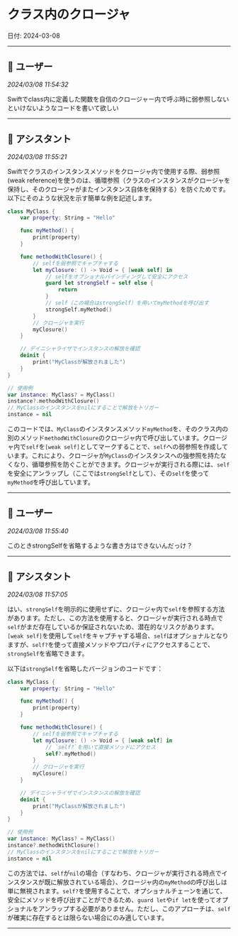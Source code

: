 # クラス内のクロージャ

日付: 2024-03-08

---

## 👤 ユーザー
*2024/03/08 11:54:32*

Swiftでclass内に定義した関数を自信のクロージャー内で呼ぶ時に弱参照しないといけないようなコードを書いて欲しい

---

## 🤖 アシスタント
*2024/03/08 11:55:21*

Swiftでクラスのインスタンスメソッドをクロージャ内で使用する際、弱参照(weak reference)を使うのは、循環参照（クラスのインスタンスがクロージャを保持し、そのクロージャがまたインスタンス自体を保持する）を防ぐためです。以下にそのような状況を示す簡単な例を記述します。

```swift
class MyClass {
    var property: String = "Hello"

    func myMethod() {
        print(property)
    }

    func methodWithClosure() {
        // selfを弱参照でキャプチャする
        let myClosure: () -> Void = { [weak self] in
            // selfをオプショナルバインディングして安全にアクセス
            guard let strongSelf = self else {
                return
            }
            // self（この場合はstrongSelf）を用いてmyMethodを呼び出す
            strongSelf.myMethod()
        }
        // クロージャを実行
        myClosure()
    }

    // デイニシャライザでインスタンスの解放を確認
    deinit {
        print("MyClassが解放されました")
    }
}

// 使用例
var instance: MyClass? = MyClass()
instance?.methodWithClosure()
// MyClassのインスタンスをnilにすることで解放をトリガー
instance = nil
```

このコードでは、`MyClass`のインスタンスメソッド`myMethod`を、そのクラス内の別のメソッド`methodWithClosure`のクロージャ内で呼び出しています。クロージャ内で`self`を`[weak self]`としてマークすることで、`self`への弱参照を作成しています。これにより、クロージャが`MyClass`のインスタンスへの強参照を持たなくなり、循環参照を防ぐことができます。クロージャが実行される際には、`self`を安全にアンラップし（ここでは`strongSelf`として）、その`self`を使って`myMethod`を呼び出しています。

---

## 👤 ユーザー
*2024/03/08 11:55:40*

このときstrongSelfを省略するような書き方はできないんだっけ？

---

## 🤖 アシスタント
*2024/03/08 11:57:05*

はい、`strongSelf`を明示的に使用せずに、クロージャ内で`self`を参照する方法があります。ただし、この方法を使用すると、クロージャが実行される時点で`self`がまだ存在しているか保証されないため、潜在的なリスクがあります。`[weak self]`を使用して`self`をキャプチャする場合、`self`はオプショナルとなりますが、`self?`を使って直接メソッドやプロパティにアクセスすることで、`strongSelf`を省略できます。

以下は`strongSelf`を省略したバージョンのコードです：

```swift
class MyClass {
    var property: String = "Hello"

    func myMethod() {
        print(property)
    }

    func methodWithClosure() {
        // selfを弱参照でキャプチャする
        let myClosure: () -> Void = { [weak self] in
            // `self?`を用いて直接メソッドにアクセス
            self?.myMethod()
        }
        // クロージャを実行
        myClosure()
    }

    // デイニシャライザでインスタンスの解放を確認
    deinit {
        print("MyClassが解放されました")
    }
}

// 使用例
var instance: MyClass? = MyClass()
instance?.methodWithClosure()
// MyClassのインスタンスをnilにすることで解放をトリガー
instance = nil
```

この方法では、`self`が`nil`の場合（すなわち、クロージャが実行される時点でインスタンスが既に解放されている場合）、クロージャ内の`myMethod`の呼び出しは単に無視されます。`self?`を使用することで、オプショナルチェーンを通じて、安全にメソッドを呼び出すことができるため、`guard let`や`if let`を使ってオプショナルをアンラップする必要がありません。ただし、このアプローチは、`self`が確実に存在するとは限らない場合にのみ適しています。

---
